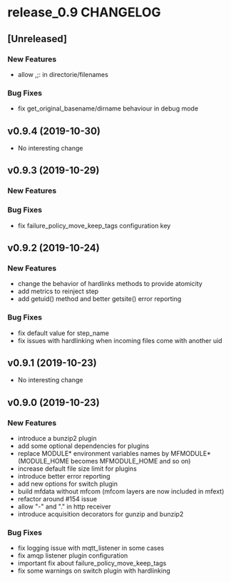 # release_0.9 CHANGELOG


## [Unreleased]

### New Features
- allow ,;: in directorie/filenames


### Bug Fixes
- fix get_original_basename/dirname behaviour in debug mode





## v0.9.4 (2019-10-30)

- No interesting change


## v0.9.3 (2019-10-29)

### New Features


### Bug Fixes
- fix failure_policy_move_keep_tags configuration key





## v0.9.2 (2019-10-24)

### New Features
- change the behavior of hardlinks methods to provide atomicity
- add metrics to reinject step
- add getuid() method and better getsite() error reporting


### Bug Fixes
- fix default value for step_name
- fix issues with hardlinking when incoming files come with another uid





## v0.9.1 (2019-10-23)

- No interesting change


## v0.9.0 (2019-10-23)

### New Features
- introduce a bunzip2 plugin
- add some optional dependencies for plugins
- replace MODULE* environment variables names by MFMODULE* (MODULE_HOME becomes MFMODULE_HOME and so on)
- increase default file size limit for plugins
- introduce better error reporting
- add new options for switch plugin
- build mfdata without mfcom (mfcom layers are now included in mfext)
- refactor around #154 issue
- allow "-" and "." in http receiver
- introduce acquisition decorators for gunzip and bunzip2


### Bug Fixes
- fix logging issue with mqtt_listener in some cases
- fix amqp listener plugin configuration
- important fix about failure_policy_move_keep_tags
- fix some warnings on switch plugin with hardlinking





